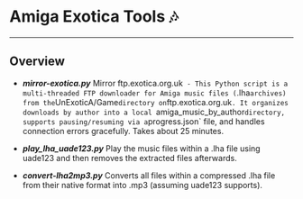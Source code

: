 # Amiga Exotica Tools 🎶

---

## Overview

* ***mirror-exotica.py*** Mirror ftp.exotica.org.uk` - This Python script is a multi-threaded FTP downloader for Amiga music files (`.lha` archives) from the `UnExoticA/Game` directory on `ftp.exotica.org.uk`. It organizes downloads by author into a local `amiga_music_by_author` directory, supports pausing/resuming via a `progress.json` file, and handles connection errors gracefully. Takes about 25 minutes.

* ***play_lha_uade123.py*** Play the music files within a .lha file using uade123 and then removes the extracted files afterwards.

* ***convert-lha2mp3.py*** Converts all files within a compressed .lha file from their native format into .mp3 (assuming uade123 supports).

